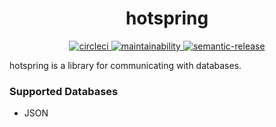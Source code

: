 <!-- HTML Start -->
<h1 align="center">hotspring</h1>
<p align="center">
    <a href="https://circleci.com/gh/LewisTehMinerz/hotspring">
        <img alt="circleci" src="https://img.shields.io/circleci/project/github/LewisTehMinerz/hotspring.svg?style=for-the-badge">
    </a>
    <a href="https://codeclimate.com/github/LewisTehMinerz/hotspring/maintainability">
        <img alt="maintainability" src="https://img.shields.io/codeclimate/maintainability/LewisTehMinerz/hotspring.svg?style=for-the-badge">
    </a>
    <a href="https://github.com/semantic-release/semantic-release">
        <img alt="semantic-release" src="https://img.shields.io/badge/%20%20%F0%9F%93%A6%F0%9F%9A%80-semantic--release-e10079.svg?style=for-the-badge">
    </a>
</p>
<!-- HTML End -->

hotspring is a library for communicating with databases.

### Supported Databases
- JSON
